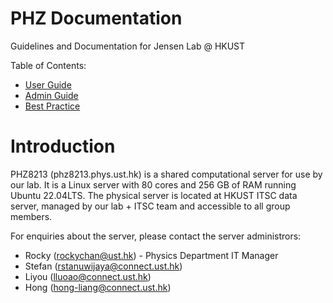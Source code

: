 # PHZ Documentation

Guidelines and Documentation for Jensen Lab @ HKUST

Table of Contents:
  - [User Guide](guides/user-guide.md)
  - [Admin Guide](guides/admin-guide.md)
  - [Best Practice](guides/best-practice.md)

# Introduction

PHZ8213 (phz8213.phys.ust.hk) is a shared computational server for use by our lab. It is a Linux server with 80 cores and 256 GB of RAM running Ubuntu 22.04LTS. The physical server is located at HKUST ITSC data server, managed by our lab + ITSC team and accessible to all group members.

For enquiries about the server, please contact the server administrors:

- Rocky ([rockychan@ust.hk](mailto:rockychan@ust.hk)) - Physics Department IT Manager
- Stefan ([rstanuwijaya@connect.ust.hk](mailto:rstanuwijaya@connect.ust.hk))
- Liyou ([lluoao@connect.ust.hk](mailto:lluoao@connect.ust.hk))
- Hong ([hong-liang@connect.ust.hk](mailto:hong-liang@connect.ust.hk))


